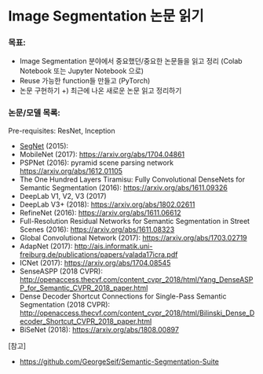# Image Segmentation 논문 읽기 


### 목표: 
* Image Segmentation 분야에서 중요했던/중요한 논문들을 읽고 정리 (Colab Notebook 또는 Jupyter Notebook 으로) 
* Reuse 가능한 function들 만들고 (PyTorch) 
* 논문 구현하기
+) 최근에 나온 새로운 논문 읽고 정리하기 

### 논문/모델 목록: 

Pre-requisites: ResNet, Inception

- [SegNet](https://arxiv.org/abs/1511.00561) (2015): 
- MobileNet (2017): https://arxiv.org/abs/1704.04861
- PSPNet (2016): pyramid scene parsing network https://arxiv.org/abs/1612.01105
- The One Hundred Layers Tiramisu: Fully Convolutional DenseNets for Semantic Segmentation (2016): https://arxiv.org/abs/1611.09326
- DeepLab V1, V2, V3 (2017)
- DeepLab V3+ (2018): https://arxiv.org/abs/1802.02611
- RefineNet (2016): https://arxiv.org/abs/1611.06612
- Full-Resolution Residual Networks for Semantic Segmentation in Street Scenes (2016): https://arxiv.org/abs/1611.08323
- Global Convolutional Network (2017): https://arxiv.org/abs/1703.02719
- AdapNet (2017): http://ais.informatik.uni-freiburg.de/publications/papers/valada17icra.pdf
- ICNet (2017): https://arxiv.org/abs/1704.08545
- SenseASPP (2018 CVPR): http://openaccess.thecvf.com/content_cvpr_2018/html/Yang_DenseASPP_for_Semantic_CVPR_2018_paper.html
- Dense Decoder Shortcut Connections for Single-Pass Semantic Segmentation (2018 CVPR): http://openaccess.thecvf.com/content_cvpr_2018/html/Bilinski_Dense_Decoder_Shortcut_CVPR_2018_paper.html
- BiSeNet (2018): https://arxiv.org/abs/1808.00897



[참고]
- https://github.com/GeorgeSeif/Semantic-Segmentation-Suite
